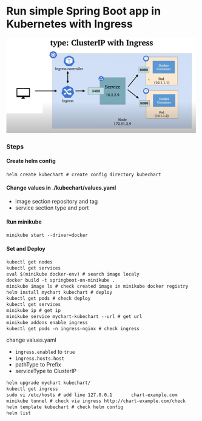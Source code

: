 # Run simple Spring Boot app in Kubernetes with Ingress

<img src="./Ingress.jpg" alt="image" width="500" height="auto">

### Steps

#### Create helm config
```shell
helm create kubechart # create config directory kubechart
```

#### Change values in ./kubechart/values.yaml
+ image section repository and tag
+ service section type and port

#### Run minikube
```shell
minikube start --driver=docker
```

#### Set and Deploy
```shell
kubectl get nodes
kubectl get services
eval $(minikube docker-env) # search image localy
docker build -t springboot-on-minikube .
minikube image ls # check created image in minikube docker registry
helm install mychart kubechart # deploy
kubectl get pods # check deploy
kubectl get services
minikube ip # get ip
minikube service mychart-kubechart --url # get url
minikube addons enable ingress
kubectl get pods -n ingress-nginx # check ingress
```

change values.yaml 
+ `ingress.enabled` to `true`
+ `ingress.hosts.host`
+ pathType to Prefix
+ serviceType to ClusterIP

```shell
helm upgrade mychart kubechart/
kubectl get ingress
sudo vi /etc/hosts # add line 127.0.0.1       chart-example.com
minikube tunnel # check via ingress http://chart-example.com/check
helm template kubechart # check helm config
helm list
```